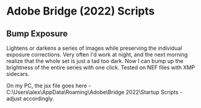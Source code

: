 # Adobe Bridge (2022) Scripts
## Bump Exposure
Lightens or darkens a series of images while preserving the individual exposure corrections. Very often I'd work at night, and the next morning realize that the whole set is just a tad too dark. Now I can bump up the brightness of the entire series with one click. Tested on NEF files with XMP sidecars.

On my PC, the jsx file goes here - C:\Users\alex\AppData\Roaming\Adobe\Bridge 2022\Startup Scripts - adjust accordingly.

